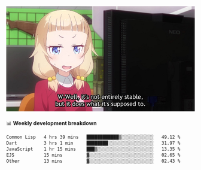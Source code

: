 
<img src="https://github.com/littletsu/littletsu/blob/master/1657399894054.jpg?raw=true"><br>
-------

📊 **Weekly development breakdown**
<!--START_SECTION:waka-->

```text
Common Lisp   4 hrs 39 mins   ████████████▒░░░░░░░░░░░░   49.12 %
Dart          3 hrs 1 min     ████████░░░░░░░░░░░░░░░░░   31.97 %
JavaScript    1 hr 15 mins    ███▒░░░░░░░░░░░░░░░░░░░░░   13.35 %
EJS           15 mins         ▓░░░░░░░░░░░░░░░░░░░░░░░░   02.65 %
Other         13 mins         ▓░░░░░░░░░░░░░░░░░░░░░░░░   02.43 %
```

<!--END_SECTION:waka-->
